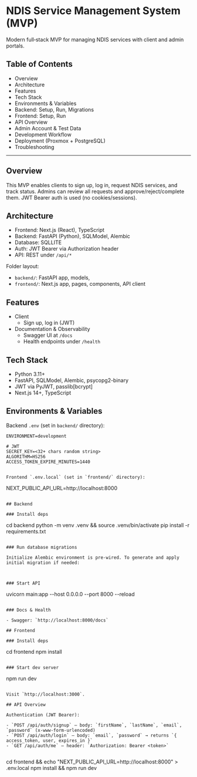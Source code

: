 # NDIS Service Management System (MVP)

Modern full‑stack MVP for managing NDIS services with client and admin portals.

## Table of Contents

- Overview
- Architecture
- Features
- Tech Stack
- Environments & Variables
- Backend: Setup, Run, Migrations
- Frontend: Setup, Run
- API Overview
- Admin Account & Test Data
- Development Workflow
- Deployment (Proxmox + PostgreSQL)
- Troubleshooting

---

## Overview

This MVP enables clients to sign up, log in, request NDIS services, and track status. Admins can review all requests and approve/reject/complete them. JWT Bearer auth is used (no cookies/sessions).

## Architecture

- Frontend: Next.js (React), TypeScript
- Backend: FastAPI (Python), SQLModel, Alembic
- Database: SQLLITE
- Auth: JWT Bearer via Authorization header
- API: REST under `/api/*`

Folder layout:

- `backend/`: FastAPI app, models,
- `frontend/`: Next.js app, pages, components, API client

## Features

- Client
  - Sign up, log in (JWT)
- Documentation & Observability
  - Swagger UI at `/docs`
  - Health endpoints under `/health`

## Tech Stack

- Python 3.11+
- FastAPI, SQLModel, Alembic, psycopg2-binary
- JWT via PyJWT, passlib[bcrypt]
- Next.js 14+, TypeScript

## Environments & Variables

Backend `.env` (set in `backend/` directory):

```
ENVIRONMENT=development

# JWT
SECRET_KEY=<32+ chars random string>
ALGORITHM=HS256
ACCESS_TOKEN_EXPIRE_MINUTES=1440


Frontend `.env.local` (set in `frontend/` directory):

```
NEXT_PUBLIC_API_URL=http://localhost:8000
```

## Backend

### Install deps

```
cd backend
python -m venv .venv && source .venv/bin/activate
pip install -r requirements.txt
```

### Run database migrations

Initialize Alembic environment is pre-wired. To generate and apply initial migration if needed:



### Start API

```
uvicorn main:app --host 0.0.0.0 --port 8000 --reload
```

### Docs & Health

- Swagger: `http://localhost:8000/docs`

## Frontend

### Install deps

```
cd frontend
npm install
```

### Start dev server

```
npm run dev
```

Visit `http://localhost:3000`.

## API Overview

Authentication (JWT Bearer):

- `POST /api/auth/signup` — body: `firstName`, `lastName`, `email`, `password` (x-www-form-urlencoded)
- `POST /api/auth/login` — body: `email`, `password` → returns `{ access_token, user, expires_in }`
- `GET /api/auth/me` — header: `Authorization: Bearer <token>`


```
cd frontend && echo "NEXT_PUBLIC_API_URL=http://localhost:8000" > .env.local
npm install && npm run dev
```

